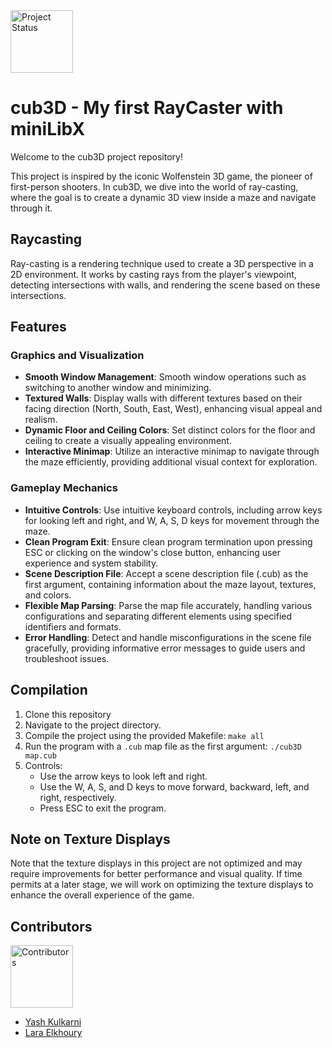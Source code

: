 <img src="https://img.shields.io/badge/Passed-90%25-brightgreen" alt="Project Status" width="100">

# cub3D - My first RayCaster with miniLibX
Welcome to the cub3D project repository!

This project is inspired by the iconic Wolfenstein 3D game, the pioneer of first-person shooters. In cub3D, we dive into the world of ray-casting, where the goal is to create a dynamic 3D view inside a maze and navigate through it.

## Raycasting
Ray-casting is a rendering technique used to create a 3D perspective in a 2D environment. It works by casting rays from the player's viewpoint, detecting intersections with walls, and rendering the scene based on these intersections.

## Features

### Graphics and Visualization
- **Smooth Window Management**: Smooth window operations such as switching to another window and minimizing.
- **Textured Walls**: Display walls with different textures based on their facing direction (North, South, East, West), enhancing visual appeal and realism.
- **Dynamic Floor and Ceiling Colors**: Set distinct colors for the floor and ceiling to create a visually appealing environment.
- **Interactive Minimap**: Utilize an interactive minimap to navigate through the maze efficiently, providing additional visual context for exploration.

### Gameplay Mechanics
- **Intuitive Controls**: Use intuitive keyboard controls, including arrow keys for looking left and right, and W, A, S, D keys for movement through the maze.
- **Clean Program Exit**: Ensure clean program termination upon pressing ESC or clicking on the window's close button, enhancing user experience and system stability.
- **Scene Description File**: Accept a scene description file (.cub) as the first argument, containing information about the maze layout, textures, and colors.
- **Flexible Map Parsing**: Parse the map file accurately, handling various configurations and separating different elements using specified identifiers and formats.
- **Error Handling**: Detect and handle misconfigurations in the scene file gracefully, providing informative error messages to guide users and troubleshoot issues.


## Compilation
1. Clone this repository
2. Navigate to the project directory.
3. Compile the project using the provided Makefile:
```make all```
4. Run the program with a `.cub` map file as the first argument:
```./cub3D map.cub```
5. Controls:
	- Use the arrow keys to look left and right.
	- Use the W, A, S, and D keys to move forward, backward, left, and right, respectively.
	- Press ESC to exit the program.

## Note on Texture Displays

Note that the texture displays in this project are not optimized and may require improvements for better performance and visual quality. If time permits at a later stage, we will work on optimizing the texture displays to enhance the overall experience of the game.


## Contributors

<img src="https://img.shields.io/badge/Contributors-2-blue" alt="Contributors" width="100">

- [Yash Kulkarni](https://github.com/Y2Kgunner)
- [Lara Elkhoury](https://github.com/Larakh88)
